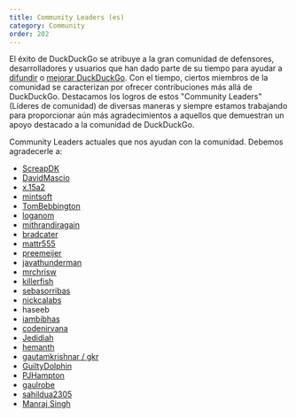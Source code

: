 ```yaml
---
title: Community Leaders (es)
category: Community
order: 202
---
```


<p>
    El éxito de DuckDuckGo se atribuye a la gran comunidad de defensores,
    desarrolladores y usuarios que han dado parte de su tiempo para ayudar a
    <a href="https://duckduckgo.com/spread">difundir</a> o
    <a href="https://duck.co/">mejorar DuckDuckGo</a>. Con el tiempo, ciertos
    miembros de la comunidad se caracterizan por ofrecer contribuciones más allá
    de DuckDuckGo. Destacamos los logros de estos "Community Leaders" (Líderes de
    comunidad) de diversas maneras y siempre estamos trabajando para proporcionar
    aún más agradecimientos a aquellos que demuestran un apoyo destacado a la
    comunidad de DuckDuckGo.
</p>

<p>
    Community Leaders actuales que nos ayudan con la comunidad.
    Debemos agradecerle a:
</p>

<ul>
    <li><a href="https://github.com/screapdk">ScreapDK</a></li>
    <li><a href="https://github.com/DavidMascio">DavidMascio</a></li>
    <li><a href="https://github.com/x-15a2">x.15a2</a></li>
    <li><a href="https://github.com/mintsoft">mintsoft</a></li>
    <li><a href="https://github.com/TomBebbington">TomBebbington</a></li>
    <li><a href="https://github.com/loganom">loganom</a></li>
    <li><a href="https://github.com/garyrh">mithrandiragain</a></li>
    <li><a href="https://github.com/bradcater">bradcater</a></li>
    <li><a href="https://github.com/mattr555">mattr555</a></li>
    <li><a href="https://github.com/preemeijer">preemeijer</a></li>
    <li><a href="https://github.com/javathunderman">javathunderman</a></li>
    <li><a href="https://github.com/mrchrisw">mrchrisw</a></li>
    <li><a href="https://github.com/killerfish">killerfish</a></li>
    <li><a href="https://github.com/sebasorribas">sebasorribas</a></li>
    <li><a href="https://github.com/nickcalabs">nickcalabs</a></li>
    <li>haseeb</li>
    <li><a href="https://github.com/iambibhas">iambibhas</a></li>
    <li><a href="https://github.com/codenirvana">codenirvana</a></li>
    <li><a href="https://github.com/Jedidiah">Jedidiah</a></li>
    <li><a href="https://github.com/hemanth">hemanth</a></li>
    <li><a href="https://github.com/gautamkrishnar/">gautamkrishnar / gkr</a></li>
    <li><a href="https://github.com/GuiltyDolphin">GuiltyDolphin</a></li>
    <li><a href="https://github.com/pjhampton">PJHampton</a></li>
    <li><a href="https://github.com/gaulrobe">gaulrobe</a></li>
    <li><a href="https://github.com/sahildua2305">sahildua2305</a></li>
    <li><a href="https://github.com/ManrajGrover">Manraj Singh</a></li>
</ul>
